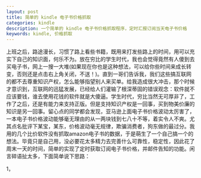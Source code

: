 ```yaml
---
layout: post
title: 简单的 kindle 电子书价格抓取
categories: kindle
description: 一个简单的 kindle 电子书价格抓取程序，定时汇报订阅当天电子书价格
keywords: kindle, 价格抓取
---
```


上班之后，路途漫长，习惯了路上看些书籍，既用来打发些路上的时间，用可以充实下自己的知识面，何乐不为。放在穷比的学生时代，我也会觉得竟然有人傻到去买电子书，网上一搜一大堆(如果现在你也是这种想法，可以给你些时间来成长转变，否则还是点击右上角关闭，不送！)。直到一哥们告诉我，我们这些搞互联网的都不去尊重知识产权，怎么能够指望别人来买单。给我造成很大冲击，那个时候才意识到，互联网的迅猛发展，已经给人们灌输了根深蒂固的错误观念：软件就不应该要钱，谁去使用花钱的软件就是大傻逼。学生时代，穷比当然无可厚非了，工作了之后，还是有能力来支持正版。但是支持知识产权是一回事，买到物美价廉的知识是另一回事。留心点的同学都会发现，亚马逊上面电子书价格波动太厉害了，一本电子书价格波动能够毫无理由的从一两块钱到七八十不等，着实令人不爽。尤其点名批评下某宝，某东，价格波动毫无规律，欺骗消费者，狗东做的最过分。我用的几个比价软件没有抓取amazon电子书的数据，于是萌生了一个自己搞一个的想法。毕竟只是自己用，没必要花太多精力去完善什么可靠性，稳定性，因此花了周末一天的时间，简单的实现了定时获取订阅电子书价格，并邮件告知的功能。闲言碎语扯太多，下面简单说下思路：

1，
